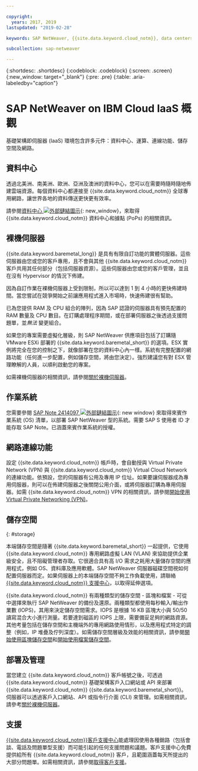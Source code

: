 ```yaml
---

copyright:
  years: 2017, 2019
lastupdated: "2019-02-28"

keywords: SAP NetWeaver, {{site.data.keyword.cloud_notm}}, data centers, {{site.data.keyword.baremetal_short}}, deployment, VLANs, SAP Certified, database

subcollection: sap-netweaver

---
```


{:shortdesc: .shortdesc}
{:codeblock: .codeblock}
{:screen: .screen}
{:new_window: target="_blank"}
{:pre: .pre}
{:table: .aria-labeledby="caption"}

# SAP NetWeaver on IBM Cloud IaaS 概觀
基礎架構即伺服器 (IaaS) 環境包含許多元件：資料中心、運算、連線功能、儲存空間及網路。

## 資料中心

透過北美洲、南美洲、歐洲、亞洲及澳洲的資料中心，您可以在需要時隨時隨地佈建雲端資源。每個資料中心都連接至 {{site.data.keyword.cloud_notm}} 全球專用網路，讓世界各地的資料傳送更快更有效率。

請參閱[資料中心 ![外部鏈結圖示](../../icons/launch-glyph.svg "外部鏈結圖示")](https://www.ibm.com/cloud-computing/bluemix/data-centers){: new_window}，來取得 {{site.data.keyword.cloud_notm}} 資料中心和據點 (PoPs) 的相關資訊。

## 裸機伺服器

{{site.data.keyword.baremetal_long}} 是具有有限自訂功能的實體伺服器。這些伺服器由您或您的客戶專用，且不會與其他 {{site.data.keyword.cloud_notm}} 客戶共用其任何部分（包括伺服器資源）。這些伺服器由您或您的客戶管理，並且在沒有 Hypervisor 的情況下佈建。

因為自訂作業在裸機伺服器上受到限制，所以可以達到 1 到 4 小時的更快佈建時間。當您嘗試在競爭開始之前讓應用程式進入市場時，快速佈建很有幫助。

已為您提供 RAM 及 CPU 組合的陣列，因為 SAP 認證的伺服器具有預先配置的 RAM 數量及 CPU 數目。在訂購處理程序期間，或在部署伺服器之後透過支援問題單，並*無法* 變更組合。

如果您的專案需要虛擬化層級，則 SAP NetWeaver 供應項目包括了訂購隨 VMware ESXi 部署的 {{site.data.keyword.baremetal_short}} 的選項。ESX 實例將完全在您的控制之下，就像部署在您的資料中心內一樣。系統有完整配置的網路功能（任何進一步配置，例如儲存空間，將由您決定）。強烈建議您有對 ESX 管理瞭解的人員，以順利啟動您的專案。

如需裸機伺服器的相關資訊，請參閱[關於裸機伺服器](/docs/bare-metal?topic=bare-metal-about#about)。

## 作業系統

您需要參閱 [SAP Note 2414097 ![外部鏈結圖示](../../icons/launch-glyph.svg "外部鏈結圖示")](https://launchpad.support.sap.com/#/notes/2414097){: new window} 來取得來賓作業系統 (OS) 清單，以部署 SAP NetWeaver 型的系統。需要 SAP S 使用者 ID 才能存取 SAP Note。已涵蓋來賓作業系統的授權。

## 網路連線功能

設定 {{site.data.keyword.cloud_notm}} 帳戶時，會自動授與 Virtual Private Network (VPN) 與 {{site.data.keyword.cloud_notm}} Virtual Cloud Network 的連線功能。依預設，您的伺服器有公用及專用 IP 位址。如果要讓伺服器成為專用伺服器，則可以在佈建伺服器之後關閉公用介面，或將伺服器訂購為專用伺服器。如需 {{site.data.keyword.cloud_notm}} VPN 的相關資訊，請參閱[開始使用 Virtual Private Networking (VPN)](/docs/infrastructure/iaas-vpn?topic=VPN-getting-started-with-virtual-private-networking-vpn-#getting-started-with-virtual-private-networking-vpn-)。

## 儲存空間
{: #storage}

本端儲存空間是隨著 {{site.data.keyword.baremetal_short}} 一起提供，它使用 {{site.data.keyword.cloud_notm}} 專用網路虛擬 LAN (VLAN) 來協助提供企業級安全，且不阻礙管理者存取。它很適合具有高 I/O 需求之耗用大量儲存空間的應用程式，例如 OS、資料庫及應用軟體。SAP NetWeaver 伺服器磁碟空間視如何配置伺服器而定。如果伺服器上的本端儲存空間不夠工作負載使用，請聯絡 [{{site.data.keyword.cloud_notm}} 支援中心](/docs/get-support?topic=get-support-getting-customer-support#getting-customer-support)，以取得延伸選項。

{{site.data.keyword.cloud_notm}} 有兩種類型的儲存空間 - 區塊和檔案 - 可從中選擇來執行 SAP NetWeaver 的備份及還原。兩種類型都使用每秒輸入/輸出作業數 (IOPS)，其用來決定儲存空間需求。IOPS 是根據 16 KB 區塊大小與 50/50 讀寫混合大小進行測量。若要達到磁區的 IOPS 上限，需要備妥足夠的網路資源。其他考量包括在儲存空間和主機端外的專用網路使用情形，以及應用程式特定的調整（例如，IP 堆疊及佇列深度）。如需儲存空間層級及效能的相關資訊，請參閱[開始使用區塊儲存空間](/docs/infrastructure/BlockStorage?topic=BlockStorage-GettingStarted#GettingStarted)和[開始使用檔案儲存空間](/docs/infrastructure/FileStorage?topic=FileStorage-GettingStarted#GettingStarted)。

## 部署及管理

當您建立 {{site.data.keyword.cloud_notm}} 客戶帳號之後，可透過 {{site.data.keyword.cloud_notm}} 基礎架構客戶入口網站或 API 來部署 {{site.data.keyword.cloud_notm}} {{site.data.keyword.baremetal_short}}。伺服器可以透過客戶入口網站、API 或指令行介面 (CLI) 來管理。如需相關資訊，請參考[關於裸機伺服器](/docs/bare-metal?topic=bare-metal-about#about)。

## 支援

[{{site.data.keyword.cloud_notm}}客戶支援中心](/docs/get-support?topic=get-support-getting-customer-support#getting-customer-support)能處理因使用各種銷路（包括會談、電話及問題單型支援）而可能引起的任何支援問題和議題。客戶支援中心免費提供給所有 {{site.data.keyword.cloud_notm}} 客戶，且範圍涵蓋每天所提出的大部分問題單。如需相關資訊，請參閱[取得客戶支援](/docs/get-support?topic=get-support-getting-customer-support#getting-customer-support)。
